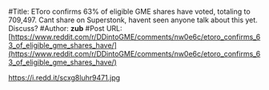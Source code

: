 #Title: EToro confirms 63% of eligible GME shares have voted, totaling to 709,497. Cant share on Superstonk, havent seen anyone talk about this yet. Discuss?
#Author: __zub__
#Post URL: [https://www.reddit.com/r/DDintoGME/comments/nw0e6c/etoro_confirms_63_of_eligible_gme_shares_have/](https://www.reddit.com/r/DDintoGME/comments/nw0e6c/etoro_confirms_63_of_eligible_gme_shares_have/)


https://i.redd.it/scxg8luhr9471.jpg
